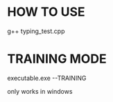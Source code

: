 # HOW TO USE
g++ typing_test.cpp  

# TRAINING MODE
executable.exe --TRAINING 


only works in windows